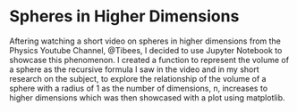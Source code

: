 # Spheres in Higher Dimensions
Aftering watching a short video on spheres in higher dimensions from the Physics Youtube Channel, @Tibees, I decided to use Jupyter Notebook to showcase this phenomenon. I created a function to represent the volume of a sphere as the recursive formula I saw in the video and in my short research on the subject, to explore the relationship of the volume of a sphere with a radius of 1 as the number of dimensions, n, increases to higher dimensions which was then showcased with a plot using matplotlib.


